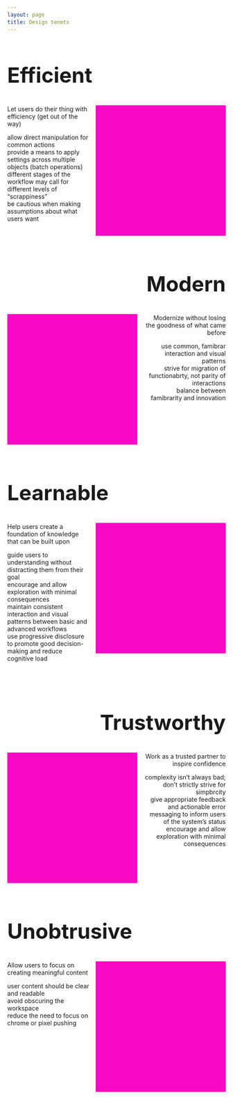 ```yaml
---
layout: page
title: Design tenets
---
```


<style is="custom-style">

#tenets h2{
font-size:48px;
}

.left{
  text-align:left;
  clear:both;

}
.left img{
  float:right;
  margin-left:15px;
}
.right{
text-align:right;
clear:both;

}

.right img{
  float:left;
  margin-right:15px;
}

.tenet{
    padding: 1em 0;
    border-top: 4px solid var(--primary-color);
    min-height:275px;
}
.tenet:first-of-type {
    border-top: none;
    padding: 0 0 1em 0;
}
#post{
  max-width:900px;
}


</style>

<div id="tenets">
<div class="left tenet">

  <h2>Efficient</h2>
  <img src="../images/overview/tenets-fpo.svg"/>
  <p>Let users do their thing with efficiency (get out of the way)</p>
  
  <p>
    allow direct manipulation for common actions<br />
    provide a means to apply settings across multiple objects (batch operations)<br />
    different stages of the workflow may call for different levels of “scrappiness”<br />
    be cautious when making assumptions about what users want<br />
  </p>
  
</div>
<div class="right tenet"> 
  <h2>Modern</h2>
  <img src="../images/overview/tenets-fpo.svg"/>
  <p>Modernize without losing the goodness of what came before</p>
  <p>
    use common, famibrar interaction and visual patterns<br />  
    strive for migration of functionabrty, not parity of interactions<br />  
    balance between famibrarity and innovation<br />
  </p>
</div>

<div class="left tenet">
  <h2>Learnable</h2>
  <img src="../images/overview/tenets-fpo.svg"/>
  <p>Help users create a foundation of knowledge that can be built upon</p>
  <p>
    guide users to understanding without distracting them from their goal<br />  
    encourage and allow exploration with minimal consequences<br />  
    maintain consistent interaction and visual patterns between basic and advanced workflows<br />  
    use progressive disclosure to promote good decision-making and reduce cognitive load<br />
  </p>
</div>

<div class="right tenet"> 
  <h2>Trustworthy</h2>
  <img src="../images/overview/tenets-fpo.svg"/>
  <p>Work as a trusted partner to inspire confidence</p>
  <p>
    complexity isn’t always bad; don’t strictly strive for simpbrcity<br />  
    give appropriate feedback and actionable error messaging to inform users of the system’s status<br />  
    encourage and allow exploration with minimal consequences<br />
  </p>
</div>

<div class="left tenet">
  <h2>Unobtrusive</h2>
  <img src="../images/overview/tenets-fpo.svg"/>
  <p>Allow users to focus on creating meaningful content</p>
  <p>
    user content should be clear and readable<br />
    avoid obscuring the workspace<br />
    reduce the need to focus on chrome or pixel pushing<br />
  </p>
</div>
</div>